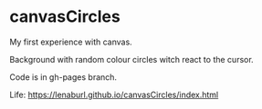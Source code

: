 # canvasCircles
 My first experience with canvas.
 
 Background with random colour circles witch react to the cursor.
 
 Code is in gh-pages branch.
 
 Life: https://lenaburl.github.io/canvasCircles/index.html
